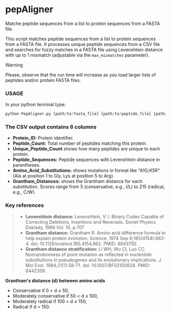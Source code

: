 # pepAligner
Matche peptide sequences from a list to protein sequences from a FASTA file.

This script matches peptide sequences from a list to protein sequences from a FASTA file. It processes unique peptide sequences from a CSV file and searches for fuzzy matches in a FASTA file using Levenshtein distance with up to 1 mismatch (adjustable via the `max_mismatches` parameter).

> [!WARNING]
> Please, observe that the run time will increase as you load larger lists of peptides and/or protein FASTA files.

### USAGE
In your python terminal type:
```python
python PepAligner.py [path/to/fasta_file] [path/to/peptide_file] [path/to/output_file]
```


### The CSV output contains 6 columns
- **Protein_ID:** Protein identifier.
- **Peptide_Count:** Total number of peptides matching this protein.
- **Unique_Peptide_Count** shows how many peptides are unique to each protein.
- **Peptide_Sequences:** Peptide sequences with Levenshtein distance in parentheses.
- **Amino_Acid_Substitutions:** shows mutations in format like "A1G;K5R" (Ala at position 1 to Gly, Lys at position 5 to Arg).
- **Grantham_Distances:** shows the Grantham distance for each substitution. Scores range from 5 (conservative, e.g., I/L) to 215 (radical, e.g., C/W).

### Key references
> - **Levenshtein distance:** Levenshtein, V. I. Binary Codes Capable of Correcting Deletions, Insertions and Reversals. Soviet Physics Doklady, 1966 Vol. 10, p.707
> - **Grantham distance:** Grantham R. Amino acid difference formula to help explain protein evolution. Science. 1974 Sep 6;185(4154):862-4. doi: 10.1126/science.185.4154.862. PMID: 4843792.
> - **Grantham distance stratification:** Li WH, Wu CI, Luo CC. Nonrandomness of point mutation as reflected in nucleotide substitutions in pseudogenes and its evolutionary implications. J Mol Evol. 1984;21(1):58-71. doi: 10.1007/BF02100628. PMID: 6442359.

**Grantham's distance (d) between amino acids**
- Conservative if 0 < d ≤ 50,
- Moderately conservative if 50 < d ≤ 100,
- Moderately radical if 100 < d ≤ 150,
- Radical if d > 150.
